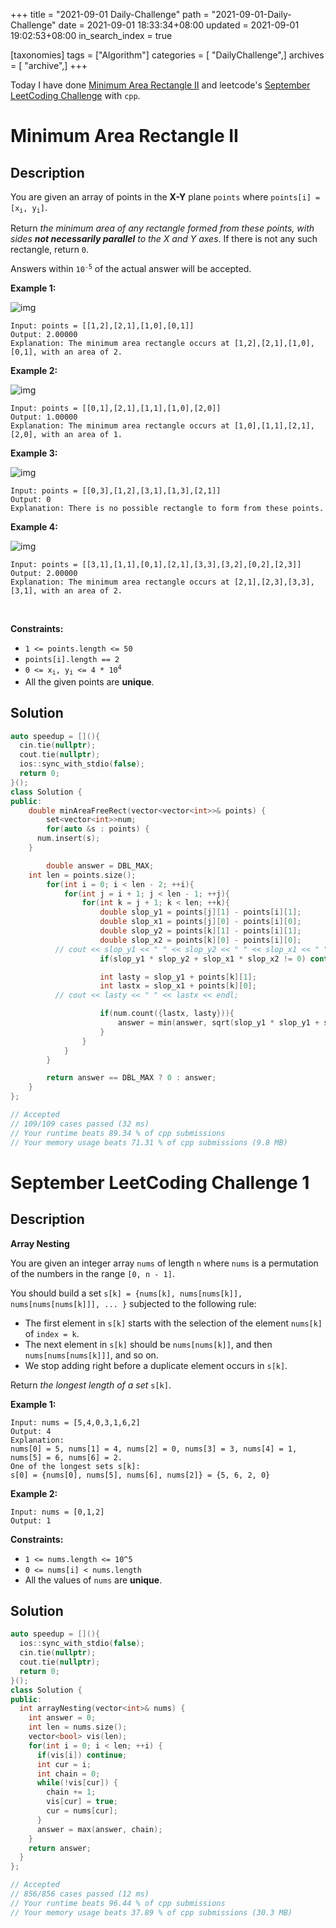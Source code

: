 +++
title = "2021-09-01 Daily-Challenge"
path = "2021-09-01-Daily-Challenge"
date = 2021-09-01 18:33:34+08:00
updated = 2021-09-01 19:02:53+08:00
in_search_index = true

[taxonomies]
tags = ["Algorithm"]
categories = [ "DailyChallenge",]
archives = [ "archive",]
+++

Today I have done [Minimum Area Rectangle II](https://leetcode.com/problems/minimum-area-rectangle-ii/description/) and leetcode's [September LeetCoding Challenge](https://leetcode.com/explore/featured/card/september-leetcoding-challenge-2021/636/week-1-september-1st-september-7th/3960/) with `cpp`.

<!-- more -->

# Minimum Area Rectangle II

## Description

<p>You are given an array of points in the <strong>X-Y</strong> plane <code>points</code> where <code>points[i] = [x<sub>i</sub>, y<sub>i</sub>]</code>.</p>

<p>Return <em>the minimum area of any rectangle formed from these points, with sides <strong>not necessarily parallel</strong> to the X and Y axes</em>. If there is not any such rectangle, return <code>0</code>.</p>

<p>Answers within <code>10<sup>-5</sup></code> of the actual answer will be accepted.</p>

**Example 1:**

![img](https://assets.leetcode.com/uploads/2018/12/21/1a.png)

```
Input: points = [[1,2],[2,1],[1,0],[0,1]]
Output: 2.00000
Explanation: The minimum area rectangle occurs at [1,2],[2,1],[1,0],[0,1], with an area of 2.
```

**Example 2:**

![img](https://assets.leetcode.com/uploads/2018/12/22/2.png)

```
Input: points = [[0,1],[2,1],[1,1],[1,0],[2,0]]
Output: 1.00000
Explanation: The minimum area rectangle occurs at [1,0],[1,1],[2,1],[2,0], with an area of 1.
```

**Example 3:**

![img](https://assets.leetcode.com/uploads/2018/12/22/3.png)

```
Input: points = [[0,3],[1,2],[3,1],[1,3],[2,1]]
Output: 0
Explanation: There is no possible rectangle to form from these points.
```

**Example 4:**

![img](https://assets.leetcode.com/uploads/2018/12/21/4c.png)

```
Input: points = [[3,1],[1,1],[0,1],[2,1],[3,3],[3,2],[0,2],[2,3]]
Output: 2.00000
Explanation: The minimum area rectangle occurs at [2,1],[2,3],[3,3],[3,1], with an area of 2.
```

<p>&nbsp;</p>
<p><strong>Constraints:</strong></p>

<ul>
	<li><code>1 &lt;= points.length &lt;= 50</code></li>
	<li><code>points[i].length == 2</code></li>
	<li><code>0 &lt;= x<sub>i</sub>, y<sub>i</sub> &lt;= 4 * 10<sup>4</sup></code></li>
	<li>All the given points are <strong>unique</strong>.</li>
</ul>


## Solution

``` cpp
auto speedup = [](){
  cin.tie(nullptr);
  cout.tie(nullptr);
  ios::sync_with_stdio(false);
  return 0;
}();
class Solution {
public:
	double minAreaFreeRect(vector<vector<int>>& points) {
		set<vector<int>>num;
		for(auto &s : points) {
      num.insert(s);
    }

		double answer = DBL_MAX;
    int len = points.size();
		for(int i = 0; i < len - 2; ++i){
			for(int j = i + 1; j < len - 1; ++j){
				for(int k = j + 1; k < len; ++k){
					double slop_y1 = points[j][1] - points[i][1];
					double slop_x1 = points[j][0] - points[i][0];
					double slop_y2 = points[k][1] - points[i][1];
					double slop_x2 = points[k][0] - points[i][0];
          // cout << slop_y1 << " " << slop_y2 << " " << slop_x1 << " " << slop_x2 << endl;
					if(slop_y1 * slop_y2 + slop_x1 * slop_x2 != 0) continue;

					int lasty = slop_y1 + points[k][1];
					int lastx = slop_x1 + points[k][0];
          // cout << lasty << " " << lastx << endl;

					if(num.count({lastx, lasty})){                        
						answer = min(answer, sqrt(slop_y1 * slop_y1 + slop_x1 * slop_x1) * sqrt(slop_y2 * slop_y2 + slop_x2 * slop_x2));
					}
				}
			}
		}

		return answer == DBL_MAX ? 0 : answer;
	}
};

// Accepted
// 109/109 cases passed (32 ms)
// Your runtime beats 89.34 % of cpp submissions
// Your memory usage beats 71.31 % of cpp submissions (9.8 MB)
```

# September LeetCoding Challenge 1

## Description

**Array Nesting**

You are given an integer array `nums` of length `n` where `nums` is a permutation of the numbers in the range `[0, n - 1]`.

You should build a set `s[k] = {nums[k], nums[nums[k]], nums[nums[nums[k]]], ... }` subjected to the following rule:

- The first element in `s[k]` starts with the selection of the element `nums[k]` of `index = k`.
- The next element in `s[k]` should be `nums[nums[k]]`, and then `nums[nums[nums[k]]]`, and so on.
- We stop adding right before a duplicate element occurs in `s[k]`.

Return *the longest length of a set* `s[k]`.

 

**Example 1:**

```
Input: nums = [5,4,0,3,1,6,2]
Output: 4
Explanation: 
nums[0] = 5, nums[1] = 4, nums[2] = 0, nums[3] = 3, nums[4] = 1, nums[5] = 6, nums[6] = 2.
One of the longest sets s[k]:
s[0] = {nums[0], nums[5], nums[6], nums[2]} = {5, 6, 2, 0}
```

**Example 2:**

```
Input: nums = [0,1,2]
Output: 1
```

 

**Constraints:**

- `1 <= nums.length <= 10^5`
- `0 <= nums[i] < nums.length`
- All the values of `nums` are **unique**.


## Solution

``` cpp
auto speedup = [](){
  ios::sync_with_stdio(false);
  cin.tie(nullptr);
  cout.tie(nullptr);
  return 0;
}();
class Solution {
public:
  int arrayNesting(vector<int>& nums) {
    int answer = 0;
    int len = nums.size();
    vector<bool> vis(len);
    for(int i = 0; i < len; ++i) {
      if(vis[i]) continue;
      int cur = i;
      int chain = 0;
      while(!vis[cur]) {
        chain += 1;
        vis[cur] = true;
        cur = nums[cur];
      }
      answer = max(answer, chain);
    }
    return answer;
  }
};

// Accepted
// 856/856 cases passed (12 ms)
// Your runtime beats 96.44 % of cpp submissions
// Your memory usage beats 37.89 % of cpp submissions (30.3 MB)
```
